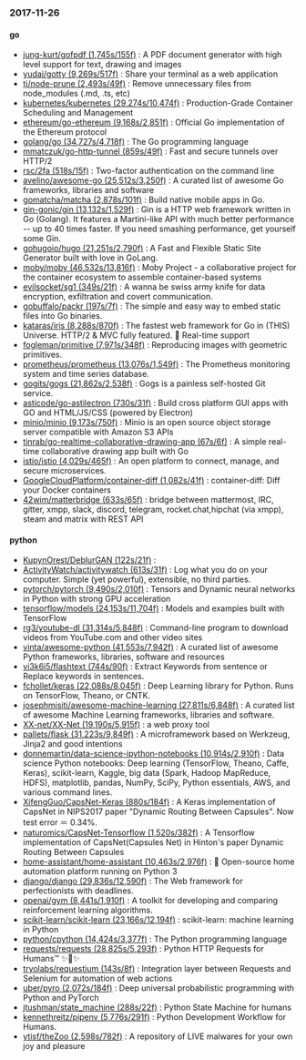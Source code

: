 ### 2017-11-26

#### go
* [jung-kurt/gofpdf (1,745s/155f)](https://github.com/jung-kurt/gofpdf) : A PDF document generator with high level support for text, drawing and images
* [yudai/gotty (9,269s/517f)](https://github.com/yudai/gotty) : Share your terminal as a web application
* [tj/node-prune (2,493s/49f)](https://github.com/tj/node-prune) : Remove unnecessary files from node_modules (.md, .ts, etc)
* [kubernetes/kubernetes (29,274s/10,474f)](https://github.com/kubernetes/kubernetes) : Production-Grade Container Scheduling and Management
* [ethereum/go-ethereum (9,168s/2,851f)](https://github.com/ethereum/go-ethereum) : Official Go implementation of the Ethereum protocol
* [golang/go (34,727s/4,718f)](https://github.com/golang/go) : The Go programming language
* [mmatczuk/go-http-tunnel (859s/49f)](https://github.com/mmatczuk/go-http-tunnel) : Fast and secure tunnels over HTTP/2
* [rsc/2fa (518s/15f)](https://github.com/rsc/2fa) : Two-factor authentication on the command line
* [avelino/awesome-go (25,512s/3,250f)](https://github.com/avelino/awesome-go) : A curated list of awesome Go frameworks, libraries and software
* [gomatcha/matcha (2,878s/101f)](https://github.com/gomatcha/matcha) : Build native mobile apps in Go.
* [gin-gonic/gin (13,132s/1,529f)](https://github.com/gin-gonic/gin) : Gin is a HTTP web framework written in Go (Golang). It features a Martini-like API with much better performance -- up to 40 times faster. If you need smashing performance, get yourself some Gin.
* [gohugoio/hugo (21,251s/2,790f)](https://github.com/gohugoio/hugo) : A Fast and Flexible Static Site Generator built with love in GoLang.
* [moby/moby (46,532s/13,816f)](https://github.com/moby/moby) : Moby Project - a collaborative project for the container ecosystem to assemble container-based systems
* [evilsocket/sg1 (349s/21f)](https://github.com/evilsocket/sg1) : A wanna be swiss army knife for data encryption, exfiltration and covert communication.
* [gobuffalo/packr (197s/7f)](https://github.com/gobuffalo/packr) : The simple and easy way to embed static files into Go binaries.
* [kataras/iris (8,288s/870f)](https://github.com/kataras/iris) : The fastest web framework for Go in (THIS) Universe. HTTP/2 & MVC fully featured. 🎁 Real-time support
* [fogleman/primitive (7,971s/348f)](https://github.com/fogleman/primitive) : Reproducing images with geometric primitives.
* [prometheus/prometheus (13,076s/1,549f)](https://github.com/prometheus/prometheus) : The Prometheus monitoring system and time series database.
* [gogits/gogs (21,862s/2,538f)](https://github.com/gogits/gogs) : Gogs is a painless self-hosted Git service.
* [asticode/go-astilectron (730s/31f)](https://github.com/asticode/go-astilectron) : Build cross platform GUI apps with GO and HTML/JS/CSS (powered by Electron)
* [minio/minio (9,173s/750f)](https://github.com/minio/minio) : Minio is an open source object storage server compatible with Amazon S3 APIs
* [tinrab/go-realtime-collaborative-drawing-app (67s/6f)](https://github.com/tinrab/go-realtime-collaborative-drawing-app) : A simple real-time collaborative drawing app built with Go
* [istio/istio (4,029s/465f)](https://github.com/istio/istio) : An open platform to connect, manage, and secure microservices.
* [GoogleCloudPlatform/container-diff (1,082s/41f)](https://github.com/GoogleCloudPlatform/container-diff) : container-diff: Diff your Docker containers
* [42wim/matterbridge (633s/65f)](https://github.com/42wim/matterbridge) : bridge between mattermost, IRC, gitter, xmpp, slack, discord, telegram, rocket.chat,hipchat (via xmpp), steam and matrix with REST API

#### python
* [KupynOrest/DeblurGAN (122s/21f)](https://github.com/KupynOrest/DeblurGAN) : 
* [ActivityWatch/activitywatch (613s/31f)](https://github.com/ActivityWatch/activitywatch) : Log what you do on your computer. Simple (yet powerful), extensible, no third parties.
* [pytorch/pytorch (9,490s/2,010f)](https://github.com/pytorch/pytorch) : Tensors and Dynamic neural networks in Python with strong GPU acceleration
* [tensorflow/models (24,153s/11,704f)](https://github.com/tensorflow/models) : Models and examples built with TensorFlow
* [rg3/youtube-dl (31,314s/5,848f)](https://github.com/rg3/youtube-dl) : Command-line program to download videos from YouTube.com and other video sites
* [vinta/awesome-python (41,553s/7,942f)](https://github.com/vinta/awesome-python) : A curated list of awesome Python frameworks, libraries, software and resources
* [vi3k6i5/flashtext (744s/90f)](https://github.com/vi3k6i5/flashtext) : Extract Keywords from sentence or Replace keywords in sentences.
* [fchollet/keras (22,088s/8,045f)](https://github.com/fchollet/keras) : Deep Learning library for Python. Runs on TensorFlow, Theano, or CNTK.
* [josephmisiti/awesome-machine-learning (27,811s/6,848f)](https://github.com/josephmisiti/awesome-machine-learning) : A curated list of awesome Machine Learning frameworks, libraries and software.
* [XX-net/XX-Net (19,190s/5,915f)](https://github.com/XX-net/XX-Net) : a web proxy tool
* [pallets/flask (31,223s/9,849f)](https://github.com/pallets/flask) : A microframework based on Werkzeug, Jinja2 and good intentions
* [donnemartin/data-science-ipython-notebooks (10,914s/2,910f)](https://github.com/donnemartin/data-science-ipython-notebooks) : Data science Python notebooks: Deep learning (TensorFlow, Theano, Caffe, Keras), scikit-learn, Kaggle, big data (Spark, Hadoop MapReduce, HDFS), matplotlib, pandas, NumPy, SciPy, Python essentials, AWS, and various command lines.
* [XifengGuo/CapsNet-Keras (880s/184f)](https://github.com/XifengGuo/CapsNet-Keras) : A Keras implementation of CapsNet in NIPS2017 paper "Dynamic Routing Between Capsules". Now test error ＝ 0.34%.
* [naturomics/CapsNet-Tensorflow (1,520s/382f)](https://github.com/naturomics/CapsNet-Tensorflow) : A Tensorflow implementation of CapsNet(Capsules Net) in Hinton's paper Dynamic Routing Between Capsules
* [home-assistant/home-assistant (10,463s/2,976f)](https://github.com/home-assistant/home-assistant) : 🏡 Open-source home automation platform running on Python 3
* [django/django (29,836s/12,590f)](https://github.com/django/django) : The Web framework for perfectionists with deadlines.
* [openai/gym (8,441s/1,910f)](https://github.com/openai/gym) : A toolkit for developing and comparing reinforcement learning algorithms.
* [scikit-learn/scikit-learn (23,166s/12,194f)](https://github.com/scikit-learn/scikit-learn) : scikit-learn: machine learning in Python
* [python/cpython (14,424s/3,377f)](https://github.com/python/cpython) : The Python programming language
* [requests/requests (28,825s/5,293f)](https://github.com/requests/requests) : Python HTTP Requests for Humans™ ✨🍰✨
* [tryolabs/requestium (143s/8f)](https://github.com/tryolabs/requestium) : Integration layer between Requests and Selenium for automation of web actions
* [uber/pyro (2,072s/184f)](https://github.com/uber/pyro) : Deep universal probabilistic programming with Python and PyTorch
* [jtushman/state_machine (288s/22f)](https://github.com/jtushman/state_machine) : Python State Machine for humans
* [kennethreitz/pipenv (5,776s/291f)](https://github.com/kennethreitz/pipenv) : Python Development Workflow for Humans.
* [ytisf/theZoo (2,598s/782f)](https://github.com/ytisf/theZoo) : A repository of LIVE malwares for your own joy and pleasure
